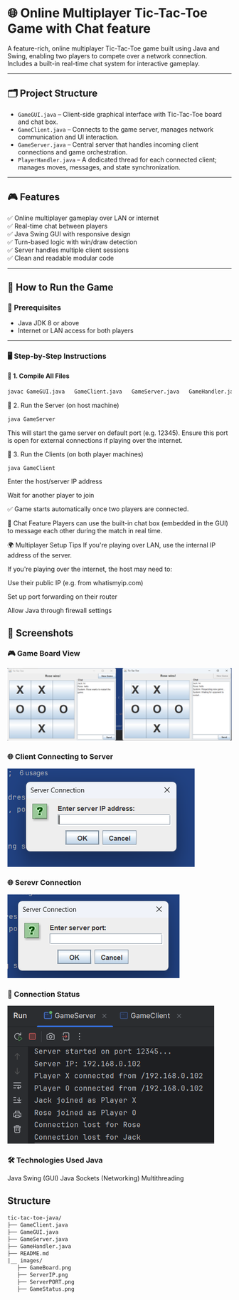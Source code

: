 # 🌐 Online Multiplayer Tic-Tac-Toe Game with Chat feature

A feature-rich, online multiplayer Tic-Tac-Toe game built using Java and Swing, enabling two players to compete over a network connection. Includes a built-in real-time chat system for interactive gameplay.

---

## 🗂️ Project Structure

- `GameGUI.java` – Client-side graphical interface with Tic-Tac-Toe board and chat box.
- `GameClient.java` – Connects to the game server, manages network communication and UI interaction.
- `GameServer.java` – Central server that handles incoming client connections and game orchestration.
- `PlayerHandler.java` – A dedicated thread for each connected client; manages moves, messages, and state synchronization.

---

## 🎮 Features

✅ Online multiplayer gameplay over LAN or internet  
✅ Real-time chat between players  
✅ Java Swing GUI with responsive design  
✅ Turn-based logic with win/draw detection  
✅ Server handles multiple client sessions  
✅ Clean and readable modular code

---

## 🚀 How to Run the Game

### 🔧 Prerequisites
- Java JDK 8 or above
- Internet or LAN access for both players

---
### 🖥️ Step-by-Step Instructions

#### 🔹 1. Compile All Files

```bash
javac GameGUI.java   GameClient.java   GameServer.java   GameHandler.java
```
🔹 2. Run the Server (on host machine)
```bash
java GameServer
```
This will start the game server on default port (e.g. 12345). Ensure this port is open for external connections if playing over the internet.

🔹 3. Run the Clients (on both player machines)
```
java GameClient
```
Enter the host/server IP address

Wait for another player to join

✅ Game starts automatically once two players are connected.

💬 Chat Feature
Players can use the built-in chat box (embedded in the GUI) to message each other during the match in real time.

🌍 Multiplayer Setup Tips
If you're playing over LAN, use the internal IP address of the server.

If you're playing over the internet, the host may need to:

Use their public IP (e.g. from whatismyip.com)

Set up port forwarding on their router

Allow Java through firewall settings

## 📸 Screenshots

### 🎮 Game Board View
![Game Board](GameBoard.png)

### 🌐 Client Connecting to Server
![ServerIP](ServerIP.png)

### 🌐 Serevr Connection
![ServerPORT](ServerPORT.png)

### 🏁 Connection Status
![GameStatus](connectionStatus.png)

### 🛠️ Technologies Used Java

Java Swing (GUI)
Java Sockets (Networking)
Multithreading

## Structure
````
tic-tac-toe-java/
├── GameClient.java
├── GameGUI.java
├── GameServer.java
├── GameHandler.java
├── README.md
|__ images/
   ├── GameBoard.png
   ├── ServerIP.png
   ├── ServerPORT.png
   ├── GameStatus.png
